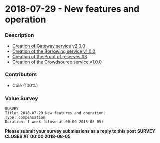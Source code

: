 # 2018-07-29 - New features and operation

### Description
- [Creation of Gateway service v2.0.0](https://steemit.com/taupemist/@cmorton/gateway-v2-0-0)
- [Creation of the Borrowing service v1.0.0](https://steemit.com/taupemist/@cmorton/borrowing-v1-0-0)
- [Creation of the Proof of reserves #3](https://steemit.com/taupemist/@cmorton/proof-of-reserves-3-21-07-2018)
- [Creation of the Crowdsource service v1.0.0](https://steemit.com/taupemist/@cmorton/crowdsource-v1-0-0)

### Contributors
- Cole (100%)

### Value Survey
```
SURVEY
Title: 2018-07-29 New features and operation.
Type: compensation
Duration: 1 week (close at 00:00 2018-08-05)
```

**Please submit your survey submissions as a reply to this post**
**SURVEY CLOSES AT 00:00 2018-08-05**

